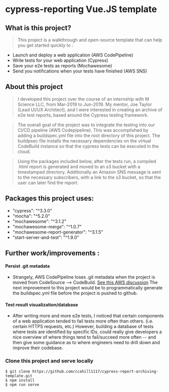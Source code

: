 # cypress-reporting Vue.JS template

## What is this project?

> This project is a walkthrough and open-source template that can help you get started quickly to :
* Launch and deploy a web application (AWS CodePipeline)
* Write tests for your web application (Cypress)
* Save your e2e tests as reports (Mochawesome)
* Send you notifications when your tests have finished (AWS SNS)

## About this project

> I developed this project over the course of an internship with M Science LLC, from Mar-2019 to Jun-2019. My mentor, Joe Taylor (Lead UI/UX Architect), and I were interested in creating an archive of e2e test reports, based around the Cypress testing framework. 

> The overall goal of the project was to integrate the testing into our CI/CD pipeline (AWS Codepipeline). This was accomplished by adding a buildspec.yml file into the root directory of this project. The buildpsec file installs the necessary dependencies on the virtual CodeBuild instance so that the cypress tests can be executed in the cloud.

> Using the packages included below, after the tests run, a compiled .html report is generated and moved to an s3 bucket with a timestamped directory. Additionally an Amazon SNS message is sent to the necessary subscribers, with a link to the s3 bucket, so that the user can later find the report.

## Packages this project uses: 

*  "cypress": "^3.3.0"
*  "mocha": "^5.2.0"
*  "mochawesome": "^3.1.2"
*  "mochawesome-merge": "^1.0.7"
*  "mochawesome-report-generator": "^3.1.5"
*  "start-server-and-test": "^1.9.0"

## Further work/improvements :

#### Persist .git metadata
* Strangely, AWS CodePipeline loses .git metadata when the project is moved from CodeSource --> CodeBuild. [See this AWS discussion](https://forums.aws.amazon.com/thread.jspa?threadID=244197) The next improvement to this project would be to programmatically generate the buildspec.yml file before the project is pushed to github.

#### Test result visualization/database
* After writing more and more e2e tests, I noticed that certain components of a web application tended to fail tests more often than others. (i.e. certain HTTPS requests, etc.) However, building a database of tests where tests are identified by specific IDs, could really give developers a nice overview of where things tend to fail/succeed more often -- and then give some guidance as to where engineers need to drill down and improve their codebase.

### Clone this project and serve locally
```
$ git clone https://github.com/ccahill1117/cypress-report-archiving-template.git
$ npm install
$ npm run serve

```

### 
